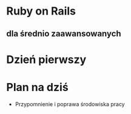 <!SLIDE title-slide transition=fade>

# Ruby on Rails #
## dla średnio zaawansowanych ##

<!SLIDE title-slide transition=fade>

# Dzień pierwszy #

<!SLIDE smaller bullets incremental transition=fade>

# Plan na dziś #

  * Przypomnienie i poprawa środowiska pracy
